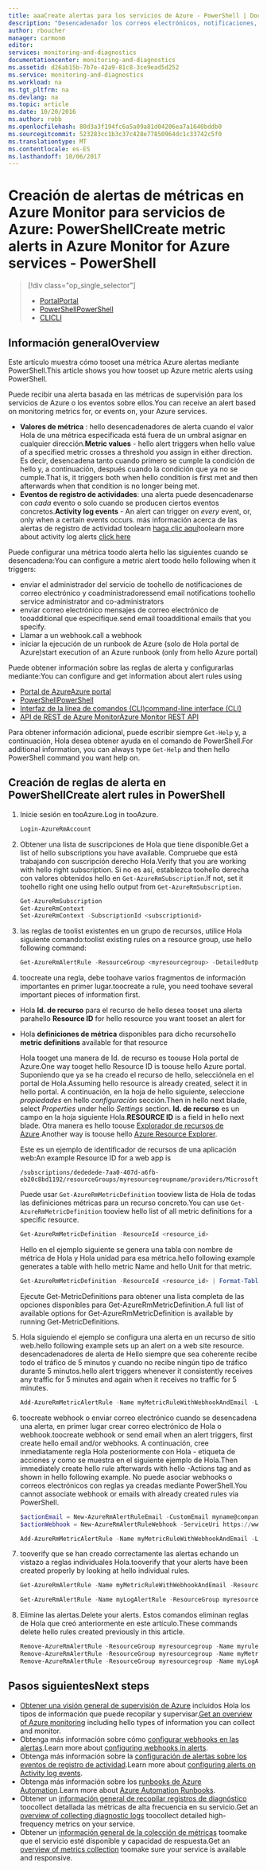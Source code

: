 ```yaml
---
title: aaaCreate alertas para los servicios de Azure - PowerShell | Documentos de Microsoft
description: "Desencadenador los correos electrónicos, notificaciones, llame a direcciones URL de sitios Web (webhooks), o la automatización cuando se cumplen las condiciones de Hola que especifique."
author: rboucher
manager: carmonm
editor: 
services: monitoring-and-diagnostics
documentationcenter: monitoring-and-diagnostics
ms.assetid: d26ab15b-7b7e-42a9-81c8-3ce9ead5d252
ms.service: monitoring-and-diagnostics
ms.workload: na
ms.tgt_pltfrm: na
ms.devlang: na
ms.topic: article
ms.date: 10/20/2016
ms.author: robb
ms.openlocfilehash: 80d3a3f194fc6a5a09a81d04206ea7a1640bddb0
ms.sourcegitcommit: 523283cc1b3c37c428e77850964dc1c33742c5f0
ms.translationtype: MT
ms.contentlocale: es-ES
ms.lasthandoff: 10/06/2017
---
```

# <a name="create-metric-alerts-in-azure-monitor-for-azure-services---powershell"></a><span data-ttu-id="e5720-103">Creación de alertas de métricas en Azure Monitor para servicios de Azure: PowerShell</span><span class="sxs-lookup"><span data-stu-id="e5720-103">Create metric alerts in Azure Monitor for Azure services - PowerShell</span></span>
> [!div class="op_single_selector"]
> * [<span data-ttu-id="e5720-104">Portal</span><span class="sxs-lookup"><span data-stu-id="e5720-104">Portal</span></span>](insights-alerts-portal.md)
> * [<span data-ttu-id="e5720-105">PowerShell</span><span class="sxs-lookup"><span data-stu-id="e5720-105">PowerShell</span></span>](insights-alerts-powershell.md)
> * [<span data-ttu-id="e5720-106">CLI</span><span class="sxs-lookup"><span data-stu-id="e5720-106">CLI</span></span>](insights-alerts-command-line-interface.md)
>
>

## <a name="overview"></a><span data-ttu-id="e5720-107">Información general</span><span class="sxs-lookup"><span data-stu-id="e5720-107">Overview</span></span>
<span data-ttu-id="e5720-108">Este artículo muestra cómo tooset una métrica Azure alertas mediante PowerShell.</span><span class="sxs-lookup"><span data-stu-id="e5720-108">This article shows you how tooset up Azure metric alerts using PowerShell.</span></span>  

<span data-ttu-id="e5720-109">Puede recibir una alerta basada en las métricas de supervisión para los servicios de Azure o los eventos sobre ellos.</span><span class="sxs-lookup"><span data-stu-id="e5720-109">You can receive an alert based on monitoring metrics for, or events on, your Azure services.</span></span>

* <span data-ttu-id="e5720-110">**Valores de métrica** : hello desencadenadores de alerta cuando el valor Hola de una métrica especificada está fuera de un umbral asignar en cualquier dirección.</span><span class="sxs-lookup"><span data-stu-id="e5720-110">**Metric values** - hello alert triggers when hello value of a specified metric crosses a threshold you assign in either direction.</span></span> <span data-ttu-id="e5720-111">Es decir, desencadena tanto cuando primero se cumple la condición de hello y, a continuación, después cuando la condición que ya no se cumple.</span><span class="sxs-lookup"><span data-stu-id="e5720-111">That is, it triggers both when hello condition is first met and then afterwards when that condition is no longer being met.</span></span>    
* <span data-ttu-id="e5720-112">**Eventos de registro de actividades**: una alerta puede desencadenarse con *cada* evento o solo cuando se producen ciertos eventos concretos.</span><span class="sxs-lookup"><span data-stu-id="e5720-112">**Activity log events** - An alert can trigger on *every* event, or, only when a certain events occurs.</span></span> <span data-ttu-id="e5720-113">más información acerca de las alertas de registro de actividad toolearn [haga clic aquí](monitoring-activity-log-alerts.md)</span><span class="sxs-lookup"><span data-stu-id="e5720-113">toolearn more about activity log alerts [click here](monitoring-activity-log-alerts.md)</span></span>

<span data-ttu-id="e5720-114">Puede configurar una métrica toodo alerta hello las siguientes cuando se desencadena:</span><span class="sxs-lookup"><span data-stu-id="e5720-114">You can configure a metric alert toodo hello following when it triggers:</span></span>

* <span data-ttu-id="e5720-115">enviar el administrador del servicio de toohello de notificaciones de correo electrónico y coadministradores</span><span class="sxs-lookup"><span data-stu-id="e5720-115">send email notifications toohello service administrator and co-administrators</span></span>
* <span data-ttu-id="e5720-116">enviar correo electrónico mensajes de correo electrónico de tooadditional que especifique.</span><span class="sxs-lookup"><span data-stu-id="e5720-116">send email tooadditional emails that you specify.</span></span>
* <span data-ttu-id="e5720-117">Llamar a un webhook.</span><span class="sxs-lookup"><span data-stu-id="e5720-117">call a webhook</span></span>
* <span data-ttu-id="e5720-118">iniciar la ejecución de un runbook de Azure (solo de Hola portal de Azure)</span><span class="sxs-lookup"><span data-stu-id="e5720-118">start execution of an Azure runbook (only from hello Azure portal)</span></span>

<span data-ttu-id="e5720-119">Puede obtener información sobre las reglas de alerta y configurarlas mediante:</span><span class="sxs-lookup"><span data-stu-id="e5720-119">You can configure and get information about alert rules using</span></span>

* [<span data-ttu-id="e5720-120">Portal de Azure</span><span class="sxs-lookup"><span data-stu-id="e5720-120">Azure portal</span></span>](insights-alerts-portal.md)
* [<span data-ttu-id="e5720-121">PowerShell</span><span class="sxs-lookup"><span data-stu-id="e5720-121">PowerShell</span></span>](insights-alerts-powershell.md)
* [<span data-ttu-id="e5720-122">Interfaz de la línea de comandos (CLI)</span><span class="sxs-lookup"><span data-stu-id="e5720-122">command-line interface (CLI)</span></span>](insights-alerts-command-line-interface.md)
* [<span data-ttu-id="e5720-123">API de REST de Azure Monitor</span><span class="sxs-lookup"><span data-stu-id="e5720-123">Azure Monitor REST API</span></span>](https://msdn.microsoft.com/library/azure/dn931945.aspx)

<span data-ttu-id="e5720-124">Para obtener información adicional, puede escribir siempre ```Get-Help``` y, a continuación, Hola desea obtener ayuda en el comando de PowerShell.</span><span class="sxs-lookup"><span data-stu-id="e5720-124">For additional information, you can always type ```Get-Help``` and then hello PowerShell command you want help on.</span></span>

## <a name="create-alert-rules-in-powershell"></a><span data-ttu-id="e5720-125">Creación de reglas de alerta en PowerShell</span><span class="sxs-lookup"><span data-stu-id="e5720-125">Create alert rules in PowerShell</span></span>
1. <span data-ttu-id="e5720-126">Inicie sesión en tooAzure.</span><span class="sxs-lookup"><span data-stu-id="e5720-126">Log in tooAzure.</span></span>   

    ```PowerShell
    Login-AzureRmAccount

    ```
2. <span data-ttu-id="e5720-127">Obtener una lista de suscripciones de Hola que tiene disponible.</span><span class="sxs-lookup"><span data-stu-id="e5720-127">Get a list of hello subscriptions you have available.</span></span> <span data-ttu-id="e5720-128">Compruebe que está trabajando con suscripción derecho Hola.</span><span class="sxs-lookup"><span data-stu-id="e5720-128">Verify that you are working with hello right subscription.</span></span> <span data-ttu-id="e5720-129">Si no es así, establezca toohello derecha con valores obtenidos hello en `Get-AzureRmSubscription`.</span><span class="sxs-lookup"><span data-stu-id="e5720-129">If not, set it toohello right one using hello output from `Get-AzureRmSubscription`.</span></span>

    ```PowerShell
    Get-AzureRmSubscription
    Get-AzureRmContext
    Set-AzureRmContext -SubscriptionId <subscriptionid>
    ```
3. <span data-ttu-id="e5720-130">las reglas de toolist existentes en un grupo de recursos, utilice Hola siguiente comando:</span><span class="sxs-lookup"><span data-stu-id="e5720-130">toolist existing rules on a resource group, use hello following command:</span></span>

   ```PowerShell
   Get-AzureRmAlertRule -ResourceGroup <myresourcegroup> -DetailedOutput
   ```
4. <span data-ttu-id="e5720-131">toocreate una regla, debe toohave varios fragmentos de información importantes en primer lugar.</span><span class="sxs-lookup"><span data-stu-id="e5720-131">toocreate a rule, you need toohave several important pieces of information first.</span></span>

  * <span data-ttu-id="e5720-132">Hola **Id. de recurso** para el recurso de hello desea tooset una alerta para</span><span class="sxs-lookup"><span data-stu-id="e5720-132">hello **Resource ID** for hello resource you want tooset an alert for</span></span>
  * <span data-ttu-id="e5720-133">Hola **definiciones de métrica** disponibles para dicho recurso</span><span class="sxs-lookup"><span data-stu-id="e5720-133">hello **metric definitions** available for that resource</span></span>

     <span data-ttu-id="e5720-134">Hola tooget una manera de Id. de recurso es toouse Hola portal de Azure.</span><span class="sxs-lookup"><span data-stu-id="e5720-134">One way tooget hello Resource ID is toouse hello Azure portal.</span></span> <span data-ttu-id="e5720-135">Suponiendo que ya se ha creado el recurso de hello, selecciónela en el portal de Hola.</span><span class="sxs-lookup"><span data-stu-id="e5720-135">Assuming hello resource is already created, select it in hello portal.</span></span> <span data-ttu-id="e5720-136">A continuación, en la hoja de hello siguiente, seleccione *propiedades* en hello *configuración* sección.</span><span class="sxs-lookup"><span data-stu-id="e5720-136">Then in hello next blade, select *Properties* under hello *Settings* section.</span></span> <span data-ttu-id="e5720-137">**Id. de recurso** es un campo en la hoja siguiente Hola.</span><span class="sxs-lookup"><span data-stu-id="e5720-137">**RESOURCE ID** is a field in hello next blade.</span></span> <span data-ttu-id="e5720-138">Otra manera es hello toouse [Explorador de recursos de Azure](https://resources.azure.com/).</span><span class="sxs-lookup"><span data-stu-id="e5720-138">Another way is toouse hello [Azure Resource Explorer](https://resources.azure.com/).</span></span>

     <span data-ttu-id="e5720-139">Este es un ejemplo de identificador de recursos de una aplicación web:</span><span class="sxs-lookup"><span data-stu-id="e5720-139">An example Resource ID for a web app is</span></span>

     ```
     /subscriptions/dededede-7aa0-407d-a6fb-eb20c8bd1192/resourceGroups/myresourcegroupname/providers/Microsoft.Web/sites/mywebsitename
     ```

     <span data-ttu-id="e5720-140">Puede usar `Get-AzureRmMetricDefinition` tooview lista de Hola de todas las definiciones métricas para un recurso concreto.</span><span class="sxs-lookup"><span data-stu-id="e5720-140">You can use `Get-AzureRmMetricDefinition` tooview hello list of all metric definitions for a specific resource.</span></span>

     ```PowerShell
     Get-AzureRmMetricDefinition -ResourceId <resource_id>
     ```

     <span data-ttu-id="e5720-141">Hello en el ejemplo siguiente se genera una tabla con nombre de métrica de Hola y Hola unidad para esa métrica.</span><span class="sxs-lookup"><span data-stu-id="e5720-141">hello following example generates a table with hello metric Name and hello Unit for that metric.</span></span>

     ```PowerShell
     Get-AzureRmMetricDefinition -ResourceId <resource_id> | Format-Table -Property Name,Unit

     ```
     <span data-ttu-id="e5720-142">Ejecute Get-MetricDefinitions para obtener una lista completa de las opciones disponibles para Get-AzureRmMetricDefinition.</span><span class="sxs-lookup"><span data-stu-id="e5720-142">A full list of available options for Get-AzureRmMetricDefinition is available by running Get-MetricDefinitions.</span></span>
5. <span data-ttu-id="e5720-143">Hola siguiendo el ejemplo se configura una alerta en un recurso de sitio web.</span><span class="sxs-lookup"><span data-stu-id="e5720-143">hello following example sets up an alert on a web site resource.</span></span> <span data-ttu-id="e5720-144">desencadenadores de alerta de Hello siempre que sea coherente recibe todo el tráfico de 5 minutos y cuando no recibe ningún tipo de tráfico durante 5 minutos.</span><span class="sxs-lookup"><span data-stu-id="e5720-144">hello alert triggers whenever it consistently receives any traffic for 5 minutes and again when it receives no traffic for 5 minutes.</span></span>

    ```PowerShell
    Add-AzureRmMetricAlertRule -Name myMetricRuleWithWebhookAndEmail -Location "East US" -ResourceGroup myresourcegroup -TargetResourceId /subscriptions/dededede-7aa0-407d-a6fb-eb20c8bd1192/resourceGroups/myresourcegroupname/providers/Microsoft.Web/sites/mywebsitename -MetricName "BytesReceived" -Operator GreaterThan -Threshold 2 -WindowSize 00:05:00 -TimeAggregationOperator Total -Description "alert on any website activity"

    ```
6. <span data-ttu-id="e5720-145">toocreate webhook o enviar correo electrónico cuando se desencadena una alerta, en primer lugar crear correo electrónico de Hola o webhook.</span><span class="sxs-lookup"><span data-stu-id="e5720-145">toocreate webhook or send email when an alert triggers, first create hello email and/or webhooks.</span></span> <span data-ttu-id="e5720-146">A continuación, cree inmediatamente regla Hola posteriormente con Hola - etiqueta de acciones y como se muestra en el siguiente ejemplo de Hola.</span><span class="sxs-lookup"><span data-stu-id="e5720-146">Then immediately create hello rule afterwards with hello -Actions tag and as shown in hello following example.</span></span> <span data-ttu-id="e5720-147">No puede asociar webhooks o correos electrónicos con reglas ya creadas mediante PowerShell.</span><span class="sxs-lookup"><span data-stu-id="e5720-147">You cannot associate webhook or emails with already created rules via PowerShell.</span></span>

    ```PowerShell
    $actionEmail = New-AzureRmAlertRuleEmail -CustomEmail myname@company.com
    $actionWebhook = New-AzureRmAlertRuleWebhook -ServiceUri https://www.contoso.com?token=mytoken

    Add-AzureRmMetricAlertRule -Name myMetricRuleWithWebhookAndEmail -Location "East US" -ResourceGroup myresourcegroup -TargetResourceId /subscriptions/dededede-7aa0-407d-a6fb-eb20c8bd1192/resourceGroups/myresourcegroupname/providers/Microsoft.Web/sites/mywebsitename -MetricName "BytesReceived" -Operator GreaterThan -Threshold 2 -WindowSize 00:05:00 -TimeAggregationOperator Total -Actions $actionEmail, $actionWebhook -Description "alert on any website activity"
    ```

7. <span data-ttu-id="e5720-148">tooverify que se han creado correctamente las alertas echando un vistazo a reglas individuales Hola.</span><span class="sxs-lookup"><span data-stu-id="e5720-148">tooverify that your alerts have been created properly by looking at hello individual rules.</span></span>

    ```PowerShell
    Get-AzureRmAlertRule -Name myMetricRuleWithWebhookAndEmail -ResourceGroup myresourcegroup -DetailedOutput

    Get-AzureRmAlertRule -Name myLogAlertRule -ResourceGroup myresourcegroup -DetailedOutput
    ```
8. <span data-ttu-id="e5720-149">Elimine las alertas.</span><span class="sxs-lookup"><span data-stu-id="e5720-149">Delete your alerts.</span></span> <span data-ttu-id="e5720-150">Estos comandos eliminan reglas de Hola que creó anteriormente en este artículo.</span><span class="sxs-lookup"><span data-stu-id="e5720-150">These commands delete hello rules created previously in this article.</span></span>

    ```PowerShell
    Remove-AzureRmAlertRule -ResourceGroup myresourcegroup -Name myrule
    Remove-AzureRmAlertRule -ResourceGroup myresourcegroup -Name myMetricRuleWithWebhookAndEmail
    Remove-AzureRmAlertRule -ResourceGroup myresourcegroup -Name myLogAlertRule
    ```

## <a name="next-steps"></a><span data-ttu-id="e5720-151">Pasos siguientes</span><span class="sxs-lookup"><span data-stu-id="e5720-151">Next steps</span></span>
* <span data-ttu-id="e5720-152">[Obtener una visión general de supervisión de Azure](monitoring-overview.md) incluidos Hola los tipos de información que puede recopilar y supervisar.</span><span class="sxs-lookup"><span data-stu-id="e5720-152">[Get an overview of Azure monitoring](monitoring-overview.md) including hello types of information you can collect and monitor.</span></span>
* <span data-ttu-id="e5720-153">Obtenga más información sobre cómo [configurar webhooks en las alertas](insights-webhooks-alerts.md).</span><span class="sxs-lookup"><span data-stu-id="e5720-153">Learn more about [configuring webhooks in alerts](insights-webhooks-alerts.md).</span></span>
* <span data-ttu-id="e5720-154">Obtenga más información sobre la [configuración de alertas sobre los eventos de registro de actividad](monitoring-activity-log-alerts.md).</span><span class="sxs-lookup"><span data-stu-id="e5720-154">Learn more about [configuring alerts on Activity log events](monitoring-activity-log-alerts.md).</span></span>
* <span data-ttu-id="e5720-155">Obtenga más información sobre los [runbooks de Azure Automation](../automation/automation-starting-a-runbook.md).</span><span class="sxs-lookup"><span data-stu-id="e5720-155">Learn more about [Azure Automation Runbooks](../automation/automation-starting-a-runbook.md).</span></span>
* <span data-ttu-id="e5720-156">Obtener un [información general de recopilar registros de diagnóstico](monitoring-overview-of-diagnostic-logs.md) toocollect detallada las métricas de alta frecuencia en su servicio.</span><span class="sxs-lookup"><span data-stu-id="e5720-156">Get an [overview of collecting diagnostic logs](monitoring-overview-of-diagnostic-logs.md) toocollect detailed high-frequency metrics on your service.</span></span>
* <span data-ttu-id="e5720-157">Obtener un [información general de la colección de métricas](insights-how-to-customize-monitoring.md) toomake que el servicio esté disponible y capacidad de respuesta.</span><span class="sxs-lookup"><span data-stu-id="e5720-157">Get an [overview of metrics collection](insights-how-to-customize-monitoring.md) toomake sure your service is available and responsive.</span></span>
